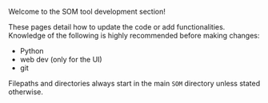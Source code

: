 Welcome to the SOM tool development section!

These pages detail how to update the code or add functionalities. Knowledge of the following is highly recommended before making changes:

- Python
- web dev (only for the UI)
- git

Filepaths and directories always start in the main `SOM` directory unless stated otherwise.
